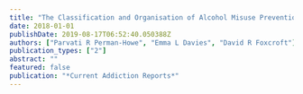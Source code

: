 ```yaml
---
title: "The Classification and Organisation of Alcohol Misuse Prevention with a Focus on Environmental Prevention"
date: 2018-01-01
publishDate: 2019-08-17T06:52:40.050388Z
authors: ["Parvati R Perman-Howe", "Emma L Davies", "David R Foxcroft"]
publication_types: ["2"]
abstract: ""
featured: false
publication: "*Current Addiction Reports*"
---
```


